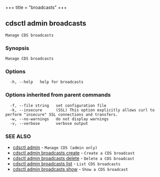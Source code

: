 +++
title = "broadcasts"
+++
## cdsctl admin broadcasts

`Manage CDS broadcasts`

### Synopsis

`Manage CDS broadcasts`

### Options

```
  -h, --help   help for broadcasts
```

### Options inherited from parent commands

```
  -f, --file string   set configuration file
  -k, --insecure      (SSL) This option explicitly allows curl to perform "insecure" SSL connections and transfers.
  -w, --no-warnings   do not display warnings
  -v, --verbose       verbose output
```

### SEE ALSO

* [cdsctl admin](/manual/components/cdsctl/admin/)	 - `Manage CDS (admin only)`
* [cdsctl admin broadcasts create](/manual/components/cdsctl/admin/broadcasts/create/)	 - `Create a CDS broadcast`
* [cdsctl admin broadcasts delete](/manual/components/cdsctl/admin/broadcasts/delete/)	 - `Delete a CDS broadcast`
* [cdsctl admin broadcasts list](/manual/components/cdsctl/admin/broadcasts/list/)	 - `List CDS broadcasts`
* [cdsctl admin broadcasts show](/manual/components/cdsctl/admin/broadcasts/show/)	 - `Show a CDS broadcast`

